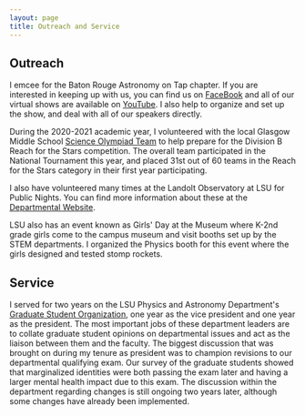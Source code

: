 ```yaml
---
layout: page
title: Outreach and Service
---
```


## Outreach

I emcee for the Baton Rouge Astronomy on Tap chapter. If you are interested in keeping up with us, you can find us on [FaceBook](https://www.facebook.com/aotbatonrouge/) and all of our virtual shows are available on [YouTube](https://www.youtube.com/c/AoTBR). I also help to organize and set up the show, and deal with all of our speakers directly.

During the 2020-2021 academic year, I volunteered with the local Glasgow Middle School [Science Olympiad Team](https://scioly.org/wiki/index.php/Glasgow_Middle_School_(Louisiana)) to help prepare for the Division B Reach for the Stars competition. The overall team participated in the National Tournament this year, and placed 31st out of 60 teams in the Reach for the Stars category in their first year participating.

I also have volunteered many times at the Landolt Observatory at LSU for Public Nights. You can find more information about these at the [Departmental Website](https://www.lsu.edu/physics/about/observatory.php).

LSU also has an event known as Girls' Day at the Museum where K-2nd grade girls come to the campus museum and visit booths set up by the STEM departments. I organized the Physics booth for this event where the girls designed and tested stomp rockets.



## Service

I served for two years on the LSU Physics and Astronomy Department's [Graduate Student Organization](https://physgradorg.wixsite.com/mysite), one year as the vice president and one year as the president. The most important jobs of these department leaders are to collate graduate student opinions on departmental issues and act as the liaison between them and the faculty. The biggest discussion that was brought on during my tenure as president was to champion revisions to our departmental qualifying exam. Our survey of the graduate students showed that marginalized identities were both passing the exam later and having a larger mental health impact due to this exam. The discussion within the department regarding changes is still ongoing two years later, although some changes have already been implemented.